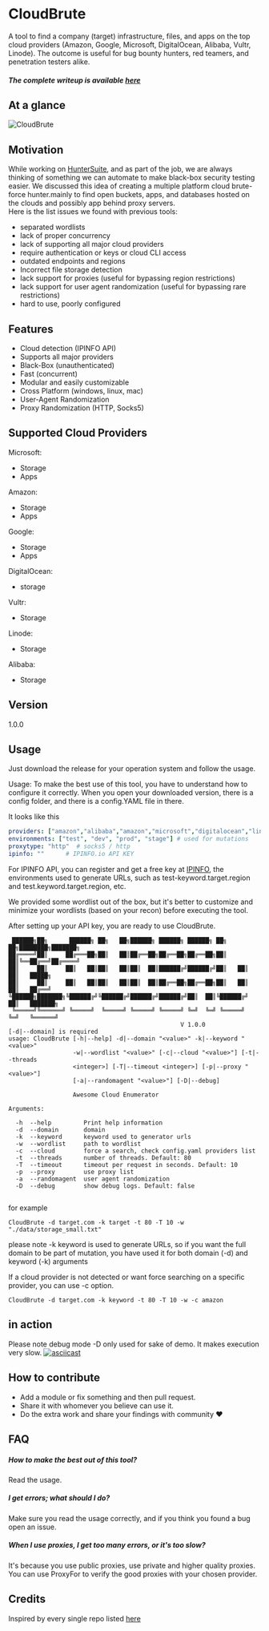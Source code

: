 # CloudBrute


A tool to find a company (target) infrastructure, files, and apps on the top cloud providers (Amazon, Google, Microsoft, DigitalOcean, Alibaba, Vultr, Linode). 
The outcome is useful for bug bounty hunters, red teamers, and penetration testers alike.  

##### The complete writeup is available [here](https://0xsha.io/posts/introducing-cloudbrute-wild-hunt-on-the-clouds)

## At a glance 

![CloudBrute](./assets/cloudbrute_digram.png)



## Motivation 

While working on [HunterSuite](https://huntersuite.io), and as part of the job, we are always thinking of something we can automate to make black-box security testing easier. We discussed this idea of creating a multiple platform cloud brute-force hunter.mainly to find open buckets, apps, and databases hosted on the clouds and possibly app behind proxy servers.   
Here is the list issues we found with previous tools:

- separated wordlists 
- lack of proper concurrency 
- lack of supporting all major cloud providers 
- require authentication or keys or cloud CLI access
- outdated endpoints and regions 
- Incorrect file storage detection 
- lack support for proxies (useful for bypassing region restrictions) 
- lack support for user agent randomization (useful for bypassing rare restrictions) 
- hard to use, poorly configured

## Features
- Cloud detection (IPINFO API)
- Supports all major providers
- Black-Box (unauthenticated)
- Fast (concurrent)
- Modular and easily customizable 
- Cross Platform (windows, linux, mac)
- User-Agent Randomization 
- Proxy Randomization (HTTP, Socks5) 

## Supported Cloud Providers

Microsoft:
- Storage
- Apps

Amazon: 
- Storage
- Apps

Google: 
- Storage
- Apps 

DigitalOcean: 
- storage

Vultr:
- Storage 

Linode:
- Storage

Alibaba:
- Storage 

## Version
1.0.0


## Usage
Just download the release for your operation system and follow the usage.

Usage:
To make the best use of this tool, you have to understand how to configure it correctly. When you open your downloaded version, there is a config folder, and there is a config.YAML file in there.

It looks like this 
```yaml
providers: ["amazon","alibaba","amazon","microsoft","digitalocean","linode","vultr","google"] # supported providers
environments: ["test", "dev", "prod", "stage"] # used for mutations
proxytype: "http"  # socks5 / http
ipinfo: ""      # IPINFO.io API KEY
```

For IPINFO API, you can register and get a free key at [IPINFO](https://ipinfo.io), the environments used to generate URLs, such as test-keyword.target.region and test.keyword.target.region, etc.

We provided some wordlist out of the box, but it's better to customize and minimize your wordlists (based on your recon) before executing the tool.

After setting up your API key, you are ready to use CloudBrute. 


```
 ██████╗██╗      ██████╗ ██╗   ██╗██████╗ ██████╗ ██████╗ ██╗   ██╗████████╗███████╗
██╔════╝██║     ██╔═══██╗██║   ██║██╔══██╗██╔══██╗██╔══██╗██║   ██║╚══██╔══╝██╔════╝
██║     ██║     ██║   ██║██║   ██║██║  ██║██████╔╝██████╔╝██║   ██║   ██║   █████╗  
██║     ██║     ██║   ██║██║   ██║██║  ██║██╔══██╗██╔══██╗██║   ██║   ██║   ██╔══╝  
╚██████╗███████╗╚██████╔╝╚██████╔╝██████╔╝██████╔╝██║  ██║╚██████╔╝   ██║   ███████╗
 ╚═════╝╚══════╝ ╚═════╝  ╚═════╝ ╚═════╝ ╚═════╝ ╚═╝  ╚═╝ ╚═════╝    ╚═╝   ╚══════╝
                                                V 1.0.0
[-d|--domain] is required
usage: CloudBrute [-h|--help] -d|--domain "<value>" -k|--keyword "<value>"
                  -w|--wordlist "<value>" [-c|--cloud "<value>"] [-t|--threads
                  <integer>] [-T|--timeout <integer>] [-p|--proxy "<value>"]
                  [-a|--randomagent "<value>"] [-D|--debug]

                  Awesome Cloud Enumerator

Arguments:

  -h  --help         Print help information
  -d  --domain       domain
  -k  --keyword      keyword used to generator urls
  -w  --wordlist     path to wordlist
  -c  --cloud        force a search, check config.yaml providers list
  -t  --threads      number of threads. Default: 80
  -T  --timeout      timeout per request in seconds. Default: 10
  -p  --proxy        use proxy list
  -a  --randomagent  user agent randomization
  -D  --debug        show debug logs. Default: false


```

for example 
```
CloudBrute -d target.com -k target -t 80 -T 10 -w "./data/storage_small.txt"
```
please note -k keyword is used to generate URLs, so if you want the full domain to be part of mutation, you have used it for both domain (-d) and keyword (-k) arguments 

If a cloud provider is not detected or want force searching on a specific provider, you can use -c option.
```
CloudBrute -d target.com -k keyword -t 80 -T 10 -w -c amazon
```


## in action

Please note debug mode -D only used for sake of demo. It makes execution very slow. 
[![asciicast](https://asciinema.org/a/6tPk33WjgT4GUeCuBKpk1iQjz.svg)](https://asciinema.org/a/6tPk33WjgT4GUeCuBKpk1iQjz)


##  How to contribute
- Add a module or fix something and then pull request.
- Share it with whomever you believe can use it.
- Do the extra work and share your findings with community &hearts;


## FAQ

##### How to make the best out of this tool? 
Read the usage.

##### I get errors; what should I do? 
Make sure you read the usage correctly, and if you think you found a bug open an issue. 

##### When I use proxies, I get too many errors, or it's too slow?
It's because you use public proxies, use private and higher quality proxies. You can use ProxyFor to verify the good proxies with your chosen provider. 

## Credits 

Inspired by every single repo listed  [here](https://github.com/mxm0z/awesome-sec-s3)


